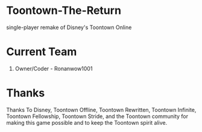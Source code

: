 # Toontown-The-Return
single-player remake of Disney's Toontown Online

# Current Team

1. Owner/Coder - Ronanwow1001 

# Thanks

Thanks To Disney, Toontown Offline, Toontown Rewritten, Toontown Infinite, Toontown Fellowship, Toontown Stride, 
and the Toontown community for making this game possible and to keep the Toontown spirit alive.

